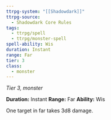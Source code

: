```yaml
---
ttrpg-system: "[[Shadowdark]]"
ttrpg-source:
  - Shadowdark Core Rules
tags:
  - ttrpg/spell
  - ttrpg/monster-spell
spell-ability: Wis
duration: Instant
range: Far
tier: 3
class:
  - monster
---
```

*Tier 3, monster*

**Duration:** Instant
**Range:** Far
**Ability:** Wis

One target in far takes 3d8 damage.
